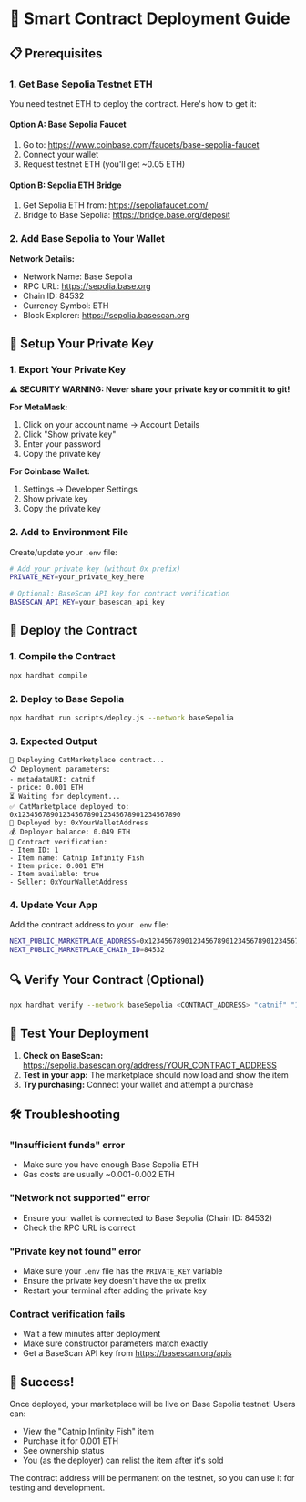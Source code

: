 # 🚀 Smart Contract Deployment Guide

## 📋 Prerequisites

### 1. Get Base Sepolia Testnet ETH
You need testnet ETH to deploy the contract. Here's how to get it:

#### Option A: Base Sepolia Faucet
1. Go to: https://www.coinbase.com/faucets/base-sepolia-faucet
2. Connect your wallet
3. Request testnet ETH (you'll get ~0.05 ETH)

#### Option B: Sepolia ETH Bridge
1. Get Sepolia ETH from: https://sepoliafaucet.com/
2. Bridge to Base Sepolia: https://bridge.base.org/deposit

### 2. Add Base Sepolia to Your Wallet
**Network Details:**
- Network Name: Base Sepolia
- RPC URL: https://sepolia.base.org
- Chain ID: 84532
- Currency Symbol: ETH
- Block Explorer: https://sepolia.basescan.org

## 🔑 Setup Your Private Key

### 1. Export Your Private Key
**⚠️ SECURITY WARNING: Never share your private key or commit it to git!**

**For MetaMask:**
1. Click on your account name → Account Details
2. Click "Show private key"
3. Enter your password
4. Copy the private key

**For Coinbase Wallet:**
1. Settings → Developer Settings
2. Show private key
3. Copy the private key

### 2. Add to Environment File
Create/update your `.env` file:

```bash
# Add your private key (without 0x prefix)
PRIVATE_KEY=your_private_key_here

# Optional: BaseScan API key for contract verification
BASESCAN_API_KEY=your_basescan_api_key
```

## 🚀 Deploy the Contract

### 1. Compile the Contract
```bash
npx hardhat compile
```

### 2. Deploy to Base Sepolia
```bash
npx hardhat run scripts/deploy.js --network baseSepolia
```

### 3. Expected Output
```
🚀 Deploying CatMarketplace contract...
📋 Deployment parameters:
- metadataURI: catnif
- price: 0.001 ETH
⏳ Waiting for deployment...
✅ CatMarketplace deployed to: 0x1234567890123456789012345678901234567890
👤 Deployed by: 0xYourWalletAddress
💰 Deployer balance: 0.049 ETH
🎯 Contract verification:
- Item ID: 1
- Item name: Catnip Infinity Fish
- Item price: 0.001 ETH
- Item available: true
- Seller: 0xYourWalletAddress
```

### 4. Update Your App
Add the contract address to your `.env` file:
```bash
NEXT_PUBLIC_MARKETPLACE_ADDRESS=0x1234567890123456789012345678901234567890
NEXT_PUBLIC_MARKETPLACE_CHAIN_ID=84532
```

## 🔍 Verify Your Contract (Optional)

```bash
npx hardhat verify --network baseSepolia <CONTRACT_ADDRESS> "catnif" "1000000000000000"
```

## 🎯 Test Your Deployment

1. **Check on BaseScan:** https://sepolia.basescan.org/address/YOUR_CONTRACT_ADDRESS
2. **Test in your app:** The marketplace should now load and show the item
3. **Try purchasing:** Connect your wallet and attempt a purchase

## 🛠 Troubleshooting

### "Insufficient funds" error
- Make sure you have enough Base Sepolia ETH
- Gas costs are usually ~0.001-0.002 ETH

### "Network not supported" error
- Ensure your wallet is connected to Base Sepolia (Chain ID: 84532)
- Check the RPC URL is correct

### "Private key not found" error
- Make sure your `.env` file has the `PRIVATE_KEY` variable
- Ensure the private key doesn't have the `0x` prefix
- Restart your terminal after adding the private key

### Contract verification fails
- Wait a few minutes after deployment
- Make sure constructor parameters match exactly
- Get a BaseScan API key from https://basescan.org/apis

## 🎉 Success!

Once deployed, your marketplace will be live on Base Sepolia testnet! Users can:
- View the "Catnip Infinity Fish" item
- Purchase it for 0.001 ETH
- See ownership status
- You (as the deployer) can relist the item after it's sold

The contract address will be permanent on the testnet, so you can use it for testing and development.
